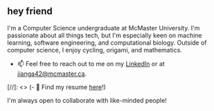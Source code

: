 ## hey friend
I'm a Computer Science undergraduate at McMaster University. I'm passionate about all things tech, but I'm especially keen on machine learning, software engineering, and computational biology. Outside of computer science, I enjoy cycling, origami, and mathematics.

- 📫 Feel free to reach out to me on my [LinkedIn](https://www.linkedin.com/in/jianganita/) or at [jianga42@mcmaster.ca](mailto:jianga42@mcmaster.ca).

[//]: <> (- 📄 Find my resume [here](#)!)

I'm always open to collaborate with like-minded people!
